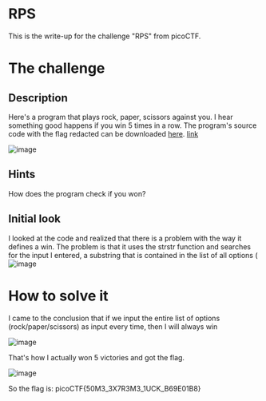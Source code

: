 # RPS 
This is the write-up for the challenge "RPS" from picoCTF.

# The challenge

## Description
Here's a program that plays rock, paper, scissors against you.
I hear something good happens if you win 5 times in a row.
The program's source code with the flag redacted can be downloaded [here](https://artifacts.picoctf.net/c/146/game-redacted.c).
[link](https://jupiter.challenges.picoctf.org/problem/44573/)

![image](https://github.com/Afek-Sulimani/hadassah-picoctf-2024-writeups/assets/73389421/29d096c0-5082-4c16-ae80-35925eba4ac5)

## Hints
How does the program check if you won?

## Initial look
I looked at the code and realized that there is a problem with the way it defines a win.
The problem is that it uses the strstr function and searches for the input I entered, a substring that is contained in the list of all options
(![image](https://github.com/user-attachments/assets/4f40eeb4-b157-4755-8c8e-9e53f70db10c)

# How to solve it
I came to the conclusion that if we input the entire list of options (rock/paper/scissors) as input every time, then I will always win

![image](https://github.com/user-attachments/assets/74e6c3bc-d4bd-46aa-b69d-5df591ed287a)

That's how I actually won 5 victories and got the flag.

![image](https://github.com/user-attachments/assets/46a9fcb0-2ad7-43b6-a62b-14b366861fa9)


So the flag is: picoCTF{50M3_3X7R3M3_1UCK_B69E01B8}
